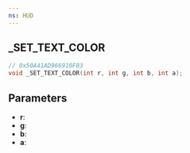 ```yaml
---
ns: HUD
---
```

## _SET_TEXT_COLOR

```c
// 0x50A41AD966910F03
void _SET_TEXT_COLOR(int r, int g, int b, int a);
```

## Parameters
* **r**:
* **g**:
* **b**:
* **a**:
